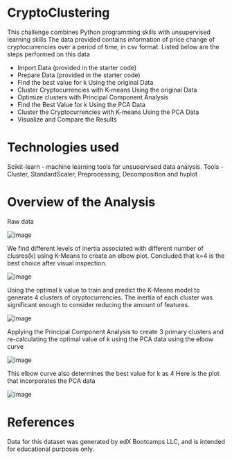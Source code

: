 # CryptoClustering
This challenge combines Python programming skills with unsupervised learning skills 
The data provided contains information of price change of cryptocurrencies over a period of time, in csv format.
Listed below are the steps performed on this data
- Import Data (provided in the starter code)
- Prepare Data (provided in the starter code)
- Find the best value for k Using the original Data
- Cluster Cryptocurrencies with K-means Using the original Data
- Optimize clusters with Principal Component Analysis
- Find the Best Value for k Using the PCA Data
- Cluster the Cryptocurrencies with K-means Using the PCA Data
- Visualize and Compare the Results


# Technologies used
Scikit-learn - machine learning tools for unsuoervised data analysis.
Tools - Cluster, StandardScaler, Preprocessing, Decomposition and hvplot

# Overview of the Analysis 


Raw data

![image](https://user-images.githubusercontent.com/119769357/236115430-faeabaea-c4e6-4d41-9141-8c6750af6da9.png)


We find different levels of inertia associated with different number of clusres(k) using K-Means to create an elbow plot. Concluded that k=4 is the best choice after visual inspection.

![image](https://user-images.githubusercontent.com/119769357/236115977-76102131-216f-4579-ae40-8feeb52ecb98.png)


Using the optimal k value to train and predict the K-Means model to generate 4 clusters of cryptocurrencies. The inertia of each cluster was significant enough to consider reducing the amount of features.

![image](https://user-images.githubusercontent.com/119769357/236116491-b8e29b2c-9a3f-4672-91fb-dffbc62282b0.png)


Applying the Principal Component Analysis to create 3 primary clusters and re-calculating the optimal value of k using the PCA data using the elbow curve

![image](https://user-images.githubusercontent.com/119769357/236117145-9633ce79-d816-4f16-b080-104a877da731.png)

This elbow curve also determines the best value for k as 4 
Here is the plot that incorporates the PCA data

![image](https://user-images.githubusercontent.com/119769357/236117600-15129060-a9e7-46e2-b135-9c3daaefac30.png)

# References
Data for this dataset was generated by edX Bootcamps LLC, and is intended for educational purposes only.
